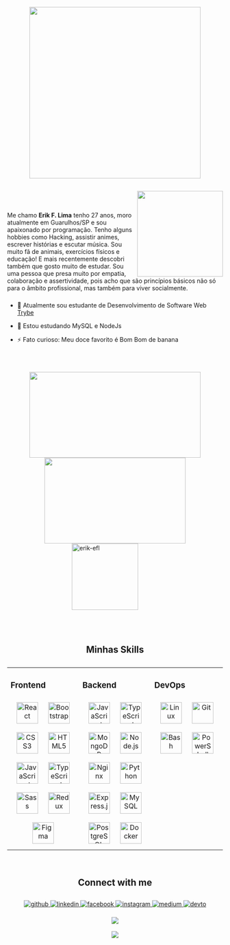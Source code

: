 
<div align="center">

<img
 src="https://rishavanand.github.io/static/images/greetings.gif" align="center" width="400px"/>
</div>

##
<div>
  <img id="imgEu" align="right" width="200px" src="https://i.ibb.co/wg3cB79/1637217851330-1-removebg-preview.png">

  </br>
  </br>

  <section>
  <p>Me chamo <b>Erik F. Lima</b> tenho 27 anos, moro atualmente em Guarulhos/SP e sou apaixonado por programação. Tenho alguns hobbies como Hacking, assistir     animes, escrever histórias e escutar música. Sou muito fã de animais, exercícios físicos e educação! E mais recentemente descobri também que gosto muito de estudar.
 Sou uma pessoa que presa muito por empatia, colaboração e assertividade, pois acho que são princípios básicos não só para o âmbito profissional, mas também para viver socialmente. </p>

###


- 🔭 Atualmente sou estudante de Desenvolvimento de Software Web [Trybe](https://www.betrybe.com/)


- 🌱 Estou estudando MySQL e NodeJs


- ⚡ Fato curioso: Meu doce favorito é Bom Bom de banana


<br/>

##

<div style=" display: flex; justify-content: center; align-items: center; align-content: center; max-width: 100%; width: 100%; flex-wrap: wrap; margin: 0 auto;">
  <a href="https://github.com/Erik-EFL" align="center"/>
    <img height="200em" src="https://github-readme-stats.vercel.app/api?username=Erik-EFL&show_icons=true&theme=material-palenight" width="400px" align="center"/>
  </a>
  <a href="https://github.com/Erik-EFL" align="center"/>
    <img height="200em" src="https://github-readme-stats.vercel.app/api/top-langs/?username=Erik-EFL&&layout=compact&langs_count=7&theme=material-palenight" width="330px" align="center"/>
  </a>
  <a href="https://github.com/Erik-EFL"/>
    <img height="155em" src="https://github-readme-streak-stats.herokuapp.com/?user=erik-efl&&theme=material-palenight" alt="erik-efl" align="right" style="margin-right: 50px;"/>
  </a>
</div>

</br>
</br>
</br>

##
<h1 align="center">Minhas Skills</h1>

##

<table><tr><td valign="top" width="33%">


### Frontend
<div align="center">
<img style="margin: 10px" src="https://profilinator.rishav.dev/skills-assets/react-original-wordmark.svg" alt="React" height="50" />
<img style="margin: 10px" src="https://profilinator.rishav.dev/skills-assets/bootstrap-plain.svg" alt="Bootstrap" height="50" />
<img style="margin: 10px" src="https://profilinator.rishav.dev/skills-assets/css3-original-wordmark.svg" alt="CSS3" height="50" />
<img style="margin: 10px" src="https://profilinator.rishav.dev/skills-assets/html5-original-wordmark.svg" alt="HTML5" height="50" />
<img style="margin: 10px" src="https://profilinator.rishav.dev/skills-assets/javascript-original.svg" alt="JavaScript" height="50" />
<img style="margin: 10px" src="https://profilinator.rishav.dev/skills-assets/typescript-original.svg" alt="TypeScript" height="50" />
<img style="margin: 10px" src="https://profilinator.rishav.dev/skills-assets/sass-original.svg" alt="Sass" height="50" />
<img style="margin: 10px" src="https://profilinator.rishav.dev/skills-assets/redux-original.svg" alt="Redux" height="50" />
<img style="margin: 10px" src="https://profilinator.rishav.dev/skills-assets/figma-icon.svg" alt="Figma" height="50" />
</div>

</td><td valign="top" width="33%">



### Backend
<div align="center">
<img style="margin: 10px" src="https://profilinator.rishav.dev/skills-assets/javascript-original.svg" alt="JavaScript" height="50" />
<img style="margin: 10px" src="https://profilinator.rishav.dev/skills-assets/typescript-original.svg" alt="TypeScript" height="50" />
<img style="margin: 10px" src="https://profilinator.rishav.dev/skills-assets/mongodb-original-wordmark.svg" alt="MongoDB" height="50" />
<img style="margin: 10px" src="https://profilinator.rishav.dev/skills-assets/nodejs-original-wordmark.svg" alt="Node.js" height="50" />
<img style="margin: 10px" src="https://profilinator.rishav.dev/skills-assets/nginx-original.svg" alt="Nginx" height="50" />
<img style="margin: 10px" src="https://profilinator.rishav.dev/skills-assets/python-original.svg" alt="Python" height="50" />
<img style="margin: 10px" src="https://profilinator.rishav.dev/skills-assets/express-original-wordmark.svg" alt="Express.js" height="50" />
<img style="margin: 10px" src="https://profilinator.rishav.dev/skills-assets/mysql-original-wordmark.svg" alt="MySQL" height="50" />
<img style="margin: 10px" src="https://profilinator.rishav.dev/skills-assets/postgresql-original-wordmark.svg" alt="PostgreSQL" height="50" />
<img style="margin: 10px" src="https://profilinator.rishav.dev/skills-assets/docker-original-wordmark.svg" alt="Docker" height="50" />
</div>

</td><td valign="top" width="33%">



### DevOps
<div align="center">
<img style="margin: 10px" src="https://profilinator.rishav.dev/skills-assets/linux-original.svg" alt="Linux" height="50" />
<img style="margin: 10px" src="https://profilinator.rishav.dev/skills-assets/git-scm-icon.svg" alt="Git" height="50" />
<img style="margin: 10px" src="https://profilinator.rishav.dev/skills-assets/gnu_bash-icon.svg" alt="Bash" height="50" />
<img style="margin: 10px" src="https://profilinator.rishav.dev/skills-assets/powershell.png" alt="PowerShell" height="50" />
</div>

</td></tr></table>

<br/>

##
<h1 align="center">Connect with me</h1>

##

<div align="center">
<a href="https://github.com/https://github.com/Erik-EFL" target="_blank">
<img src=https://img.shields.io/badge/github-%2324292e.svg?&style=for-the-badge&logo=github&logoColor=white alt=github style="margin-bottom: 5px;" />
</a>
<a href="https://www.linkedin.com/in/erik-ferreira-lima/" target="_blank">
<img src=https://img.shields.io/badge/linkedin-%231E77B5.svg?&style=for-the-badge&logo=linkedin&logoColor=white alt=linkedin style="margin-bottom: 5px;" />
</a>
<a href="https://www.facebook.com/https://www.facebook.com/ErikRune.lima" target="_blank">
<img src=https://img.shields.io/badge/facebook-%232E87FB.svg?&style=for-the-badge&logo=facebook&logoColor=white alt=facebook style="margin-bottom: 5px;" />
</a>
<a href="https://instagram.com/https://www.instagram.com/oi.erik.lima/" target="_blank">
<img src=https://img.shields.io/badge/instagram-%23000000.svg?&style=for-the-badge&logo=instagram&logoColor=white alt=instagram style="margin-bottom: 5px;" />
</a>
<a href="https://medium.com/https://medium.com/@erik-efl" target="_blank">
<img src=https://img.shields.io/badge/medium-%23292929.svg?&style=for-the-badge&logo=medium&logoColor=white alt=medium style="margin-bottom: 5px;" />
</a>
<a href="https://dev.to/https://dev.to/erikefl" target="_blank">
<img src=https://img.shields.io/badge/dev.to-%2308090A.svg?&style=for-the-badge&logo=dev.to&logoColor=white alt=devto style="margin-bottom: 5px;" />
</a>
</div>


<br/>

<div align="center">
<img src="https://komarev.com/ghpvc/?username=erik-efl&&style=flat-square" align="center" />
</div>


<br/>

<div align="center">
            <a href="https://www.buymeacoffee.com/eriklima" target="_blank" style="display: inline-block;">
                <img
                    src="https://img.shields.io/badge/Donate-Buy%20Me%20A%20Coffee-orange.svg?style=flat-square"
                    align="center" target="_blank"
                />
            </a></div>
<br />

##
